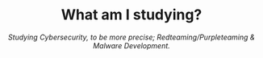 <header>

<!--
  <<< Author notes: Course header >>>
  TierOneDagger's Github repo.
AKA: BTR82A, MORTAR, IMMORTAL.
-->

# What am I studying?

_Studying Cybersecurity, to be more precise; Redteaming/Purpleteaming & Malware Development._

</header>

<!--
  <<< Author notes: Step 1 >>>
  In this repo you will find Malware projects that I develop randomly.
-->


</footer>
